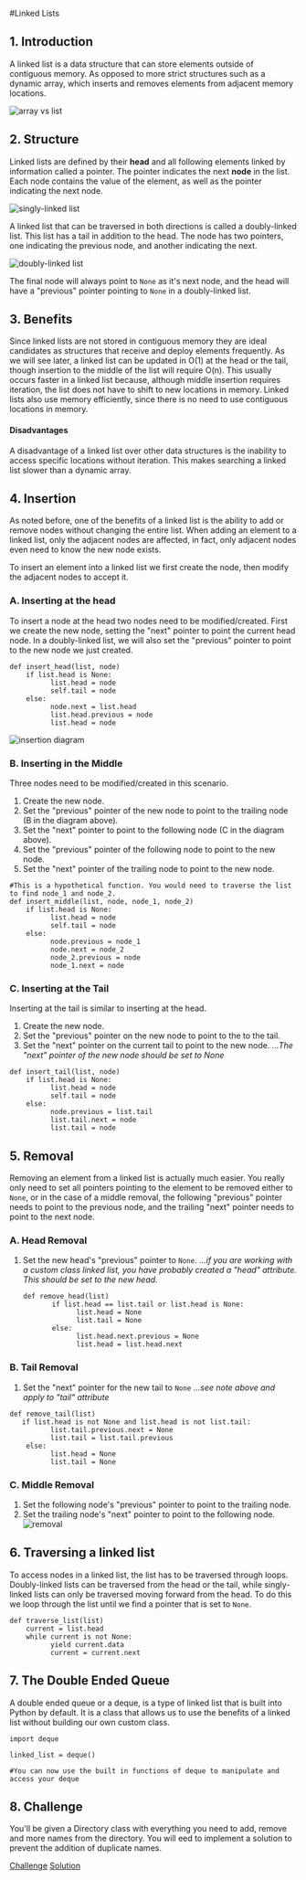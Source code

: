#Linked Lists

## 1. Introduction
 A linked list is a data structure that can store elements outside of contiguous memory. As opposed to more strict structures such as a dynamic array, which inserts and removes elements from adjacent memory locations.

 ![array vs list](https://static.studytonight.com/data-structures/images/array-vs-linked-list.png)


## 2. Structure
Linked lists are defined by their **head** and all following elements linked by information called a pointer. The pointer indicates the next **node** in the list. Each node contains the value of the element, as well as the pointer indicating the next node.

 ![singly-linked list](./images/single-linked-list.png)

 A linked list that can be traversed in both directions is called a doubly-linked list. This list has a tail in addition to the head. The node has two pointers, one indicating the previous node, and another indicating the next.

 ![doubly-linked list](./images/double-linked-list.png)

 The final node will always point to `None` as it's next node, and the head will have a "previous" pointer pointing to `None` in a doubly-linked list.

## 3. Benefits
 Since linked lists are not stored in contiguous memory they are ideal candidates as structures that receive and deploy elements frequently.  As we will see later, a linked list can be updated in O(1) at the head or the tail, though insertion to the middle of the list will require O(n). This usually occurs faster in a linked list because, although middle insertion requires iteration, the list does not have to shift to new locations in memory.
 Linked lists also use memory efficiently, since there is no need to use contiguous locations in memory.
#### Disadvantages
  A disadvantage of a linked list over other data structures is the inability to access specific locations without iteration. This makes searching a linked list slower than a dynamic array.

## 4. Insertion
  As noted before, one of the benefits of a linked list is the ability to add or remove nodes without changing the entire list. When adding an element to a linked list, only the adjacent nodes are affected, in fact, only adjacent nodes even need to know the new node exists.

  To insert an element into a linked list we first create the node, then modify the adjacent nodes to accept it.

  ### A. Inserting at the head
  To insert a node at the head two nodes need to be modified/created.  First we create the new node, setting the "next" pointer to point the current head node. In a doubly-linked list, we will also set the "previous" pointer to point to the new node we just created.

  ```
  def insert_head(list, node)
      if list.head is None:
            list.head = node
            self.tail = node
      else:
            node.next = list.head
            list.head.previous = node
            list.head = node
  ```


  ![insertion diagram](./images/insertion_diagram.png)

  ### B. Inserting in the Middle
  Three nodes need to be modified/created in this scenario. 
  1. Create the new node.
  2. Set the "previous" pointer of the new node to point to the trailing node (B in the diagram above). 
  3. Set the "next" pointer to point to the following node (C in the diagram above).
  4. Set the "previous" pointer of the following node to point to the new node.
  5. Set the "next" pointer of the trailing node to point to the new node.
  
  ```
  #This is a hypothetical function. You would need to traverse the list to find node_1 and node_2.
  def insert_middle(list, node, node_1, node_2)
      if list.head is None:
            list.head = node
            self.tail = node
      else:
            node.previous = node_1
            node.next = node_2
            node_2.previous = node
            node_1.next = node
  ```

  ### C. Inserting at the Tail
  Inserting at the tail is similar to inserting at the head.
  1. Create the new node.
  2. Set the "previous" pointer on the new node to point to the to the tail.
  3. Set the "next" pointer on the current tail to point to the new node.
  _...The "next" pointer of the new node should be set to None_
  
  ```
  def insert_tail(list, node)
      if list.head is None:
            list.head = node
            self.tail = node
      else:
            node.previous = list.tail
            list.tail.next = node
            list.tail = node
  ```

## 5. Removal
  Removing an element from a linked list is actually much easier. You really only need to set all pointers pointing to the element to be removed either to `None`, or in the case of a middle removal, the following "previous" pointer needs to point to the previous node, and the trailing "next" pointer needs to point to the next node.
  ### A. Head Removal
  1. Set the new head's "previous" pointer to `None`.
     _...if you are working with a custom class linked list, you have probably created a "head" attribute.  This should be set to the new head._
     ```
     def remove_head(list)
            if list.head == list.tail or list.head is None:
                  list.head = None
                  list.tail = None
            else:
                  list.head.next.previous = None
                  list.head = list.head.next
     ```
  ### B. Tail Removal
  1. Set the "next" pointer for the new tail to `None`
     _...see note above and apply to "tail" attribute_
     
  ```
  def remove_tail(list)
     if list.head is not None and list.head is not list.tail:
            list.tail.previous.next = None
            list.tail = list.tail.previous
      else:
            list.head = None
            list.tail = None

  ```
  ### C. Middle Removal
  1. Set the following node's "previous" pointer to point to the trailing node.
  2. Set the trailing node's "next" pointer to point to the following node.
  ![removal](./images/removal.png)

## 6. Traversing a linked list
  To access nodes in a linked list, the list has to be traversed through loops. Doubly-linked lists can be traversed from the head or the tail, while singly-linked lists can only be traversed moving forward from the head. To do this we loop through the list until we find a pointer that is set to `None`.
  
  ```
  def traverse_list(list)
      current = list.head
      while current is not None:
            yield current.data
            current = current.next
  ```



## 7. The Double Ended Queue
  A double ended queue or a deque, is a type of linked list that is built into Python by default. It is a class that allows us to use the benefits of a linked list without building our own custom class.
  
  ```
  import deque

  linked_list = deque()

  #You can now use the built in functions of deque to manipulate and access your deque
  ```

## 8. Challenge
  You'll be given a Directory class with everything you need to add, remove and more names from the directory. You will eed to implement a solution to prevent the addition of duplicate names.

  [Challenge](./examples/ll_example.py)
  [Solution](./examples/ll_solution.py)